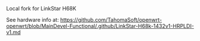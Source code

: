 Local fork for LinkStar H68K

See hardware info at:
https://github.com/TahomaSoft/openwrt-openwrt/blob/MainDevel-Functional/.github/LinkStar-H68k-1432v1-HRPLDI-v1.md
